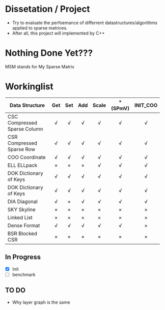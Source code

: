 # Dissetation / Project
 * Try to evaluate the perfoemance of differrent datastructures/algorithms applied to sparse matrices.
 * After all, this project will implemented by C++

# Nothing Done Yet???
MSM stands for My Sparse Matrix

# Workinglist
|Data Structure                             | Get    | Set     | Add    | Scale  | *(SPmV)|INIT_COO|
| -------------                             |:------:| :------:|:------:|:------:|:------:|:------:|
| CSC Compressed Sparse Column              |  √     | √       |√       |√       |√       |√       |
| CSR Compressed Sparse Row                 |  √     | √       |√       |√       |√       |√       |
| COO Coordinate                            |  √     | √       |√       |√       |√       |√       |
| ELL ELLpack                               |  ×     | ×       |×       |√       |√       |√       |
| DOK Dictionary of Keys                    |  √     | √       |√       |√       |√       |√       |
| DOK Dictionary of Keys                    |  √     | √       |√       |√       |√       |√       |
| DIA Diagonal                              |  √     | ×       |√       |√       |√       |√       |
| SKY Skyline                               |  ×     | ×       |×       |×       |×       |×       |
| Linked  List                              |  ×     | ×       |×       |×       |×       |×       |
| Dense Format                              |  √     | √       |√       |√       |√       |×       |
| BSR Blocked CSR                           |  ×     | ×       |×       |×       |×       |×       |

## In Progress
 - [x] Init
 - [ ] benchmark

## TO DO

 * Why layer graph is the same
